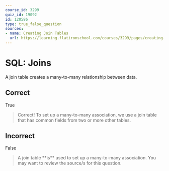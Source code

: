 ```yaml
---
course_id: 3299
quiz_id: 19092
id: 120586
type: true_false_question
sources:
- name: Creating Join Tables
  url: https://learning.flatironschool.com/courses/3299/pages/creating-join-tables?module_item_id=143877
---
```


# SQL: Joins

A join table creates a many-to-many relationship between data.

## Correct

True

> Correct! To set up a many-to-many association, we use a join table that has
> common fields from two or more other tables.

## Incorrect

False

> A join table \*\*is\*\* used to set up a many-to-many association. You may want
> to review the source/s for this question.
